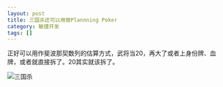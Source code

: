 ```yaml
---
layout: post
title: 三国杀还可以用做Plannning Poker
category: 敏捷开发
tags: []
---
```

正好可以用作斐波那契数列的估算方式，武将当20，再大了或者上身份牌、血牌，或者就直接拆了。20其实就该拆了。

<img src="http://www.iamxiaodao.com/wp-content/uploads/2011/02/sanguosha_planning.jpg" alt="三国杀">
